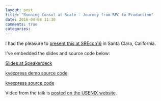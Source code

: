 ```yaml
---
layout: post
title: "Running Consul at Scale - Journey from RFC to Production"
date: 2016-04-08 11:30
comments: true
categories:
---
```


I had the pleasure to [present this at SREcon16](https://www.usenix.org/conference/srecon16/program/presentation/froese) in Santa Clara, California.

I've embedded the slides and source code below:

[Slides at Speakerdeck](https://speakerdeck.com/darron/running-consul-at-scale-journey-from-rfc-to-production)

[kvexpress demo source code](https://github.com/darron/kvexpress-demo)

[kvexpress source code](https://github.com/DataDog/kvexpress)

Video from the talk is [posted on the USENIX website](https://www.usenix.org/conference/srecon16/program/presentation/froese).

<script async class="speakerdeck-embed" data-id="f6d76c8f31bb428c85e3463f84ae57b7" data-ratio="1.33333333333333" src="//speakerdeck.com/assets/embed.js"></script>
